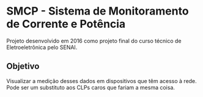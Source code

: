 # SMCP - Sistema de Monitoramento de Corrente e Potência
Projeto desenvolvido em 2016 como projeto final do curso técnico de Eletroeletrônica pelo SENAI.

## Objetivo
Visualizar a medição desses dados em dispositivos que têm acesso à rede.
Pode ser um substituto aos CLPs caros que fariam a mesma coisa.
